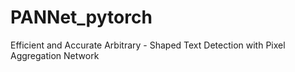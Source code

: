 # PANNet_pytorch
Efficient and Accurate Arbitrary - Shaped Text Detection with Pixel Aggregation Network
